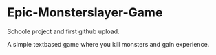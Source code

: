 # Epic-Monsterslayer-Game

Schoole project and first github upload.

A simple textbased game where you kill monsters and gain experience.
